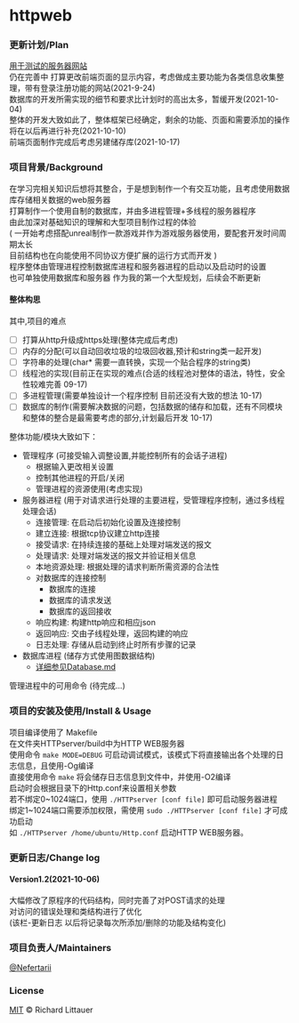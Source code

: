 # httpweb
### 更新计划/Plan
[用于测试的服务器网站](http://159.75.51.91:8000/)       
仍在完善中 打算更改前端页面的显示内容，考虑做成主要功能为各类信息收集整理，带有登录注册功能的网站(2021-9-24)  
数据库的开发所需实现的细节和要求比计划时的高出太多，暂缓开发(2021-10-04)  
整体的开发大致如此了，整体框架已经确定，剩余的功能、页面和需要添加的操作将在以后再进行补充(2021-10-10)  
前端页面制作完成后考虑另建储存库(2021-10-17)

### 项目背景/Background
在学习完相关知识后想将其整合，于是想到制作一个有交互功能，且考虑使用数据库存储相关数据的web服务器  
打算制作一个使用自制的数据库，并由多进程管理+多线程的服务器程序    
由此加深对基础知识的理解和大型项目制作过程的体验  
( 一开始考虑搭配unreal制作一款游戏并作为游戏服务器使用，要配套开发时间周期太长  
  目前结构也在向能使用不同协议方便扩展的运行方式而开发 )   
程序整体由管理进程控制数据库进程和服务器进程的启动以及启动时的设置  
也可单独使用数据库和服务器
作为我的第一个大型规划，后续会不断更新  

#### 整体构思
其中,项目的难点
- [ ] 打算从http升级成https处理(整体完成后考虑)
- [ ] 内存的分配(可以自动回收垃圾的垃圾回收器,预计和string类一起开发)  
- [ ] 字符串的处理(char* 需要一直转换，实现一个贴合程序的string类)   
- [ ] 线程池的实现(目前正在实现的难点(合适的线程池对整体的语法，特性，安全性较难完善 09-17)  
- [ ] 多进程管理(需要单独设计一个程序控制 目前还没有大致的想法 10-17)  
- [ ] 数据库的制作(需要解决数据的问题，包括数据的储存和加载，还有不同模块和整体的整合是最需要考虑的部分,计划最后开发 10-17)  

整体功能/模块大致如下：  
* 管理程序 (可接受输入调整设置,并能控制所有的会话子进程)
	* 根据输入更改相关设置
	* 控制其他进程的开启/关闭
	* 管理进程的资源使用(考虑实现) 
* 服务器进程 (用于对请求进行处理的主要进程，受管理程序控制，通过多线程处理会话)   
	* 连接管理: 在启动后初始化设置及连接控制
	* 建立连接: 根据tcp协议建立http连接
	* 接受请求: 在持续连接的基础上处理对端发送的报文
	* 处理请求: 处理对端发送的报文并验证相关信息
	* 本地资源处理: 根据处理的请求判断所需资源的合法性
	* 对数据库的连接控制
		* 数据库的连接
		* 数据库的请求发送
		* 数据库的返回接收
	* 响应构建: 构建http响应和相应json
	* 返回响应: 交由子线程处理，返回构建的响应
	* 日志处理: 存储从启动到终止时所有步骤的记录
* 数据库进程 (储存方式使用图数据结构)
	* [详细参见Database.md](https://github.com/Nefertarii/WebServer/blob/master/Database/DataBase.md)

管理进程中的可用命令 (待完成...)  

### 项目的安装及使用/Install & Usage
项目编译使用了 Makefile      
在文件夹HTTPserver/build中为HTTP WEB服务器    
使用命令 ```make MODE=DEBUG``` 可启动调试模式，该模式下将直接输出各个处理的日志信息，且使用-Og编译     
直接使用命令 ```make``` 将会储存日志信息到文件中，并使用-O2编译    
启动时会根据目录下的Http.conf来设置相关参数   
若不绑定0\~1024端口，使用 ```./HTTPserver [conf file]``` 即可启动服务器进程      
绑定1\~1024端口需要添加权限，需使用 ```sudo ./HTTPserver [conf file]``` 才可成功启动     
如 ```./HTTPserver /home/ubuntu/Http.conf``` 启动HTTP WEB服务器。     

### 更新日志/Change log
#### Version1.2(2021-10-06) 
大幅修改了原程序的代码结构，同时完善了对POST请求的处理  
对访问的错误处理和类结构进行了优化  
(该栏-更新日志 以后将记录每次所添加/删除的功能及结构变化)

### 项目负责人/Maintainers
[@Nefertarii](https://github.com/Nefertarii)  

### License
[MIT](https://github.com/Nefertarii/WebServer/blob/master/LICENSE) © Richard Littauer   
